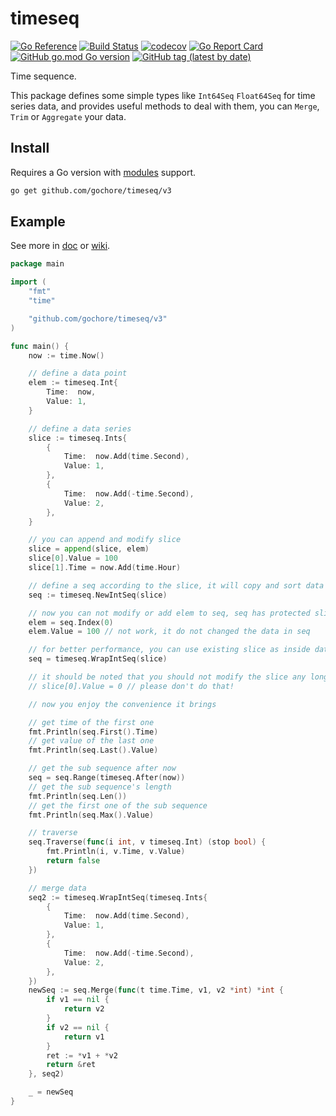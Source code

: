 # timeseq

[![Go Reference](https://pkg.go.dev/badge/github.com/gochore/timeseq/v3.svg)](https://pkg.go.dev/github.com/gochore/timeseq/v3)
[![Build Status](https://travis-ci.com/gochore/timeseq.svg?branch=master)](https://travis-ci.com/gochore/timeseq)
[![codecov](https://codecov.io/gh/gochore/timeseq/branch/master/graph/badge.svg)](https://codecov.io/gh/gochore/timeseq)
[![Go Report Card](https://goreportcard.com/badge/github.com/gochore/timeseq)](https://goreportcard.com/report/github.com/gochore/timeseq)
[![GitHub go.mod Go version](https://img.shields.io/github/go-mod/go-version/gochore/timeseq)](https://github.com/gochore/timeseq/blob/master/go.mod)
[![GitHub tag (latest by date)](https://img.shields.io/github/v/tag/gochore/timeseq)](https://github.com/gochore/timeseq/releases)

Time sequence.

This package defines some simple types like `Int64Seq` `Float64Seq` for time series data, and provides useful methods to deal with them, you can `Merge`, `Trim` or `Aggregate` your data.


## Install

Requires a Go version with [modules](https://github.com/golang/go/wiki/Modules) support.

```bash
go get github.com/gochore/timeseq/v3
```

## Example

See more in [doc](https://pkg.go.dev/github.com/gochore/timeseq/v3) or [wiki](https://github.com/gochore/timeseq/wiki).

```go
package main

import (
	"fmt"
	"time"

	"github.com/gochore/timeseq/v3"
)

func main() {
	now := time.Now()

	// define a data point
	elem := timeseq.Int{
		Time:  now,
		Value: 1,
	}

	// define a data series
	slice := timeseq.Ints{
		{
			Time:  now.Add(time.Second),
			Value: 1,
		},
		{
			Time:  now.Add(-time.Second),
			Value: 2,
		},
	}

	// you can append and modify slice
	slice = append(slice, elem)
	slice[0].Value = 100
	slice[1].Time = now.Add(time.Hour)

	// define a seq according to the slice, it will copy and sort data
	seq := timeseq.NewIntSeq(slice)

	// now you can not modify or add elem to seq, seq has protected slice inside
	elem = seq.Index(0)
	elem.Value = 100 // not work, it do not changed the data in seq

	// for better performance, you can use existing slice as inside data
	seq = timeseq.WrapIntSeq(slice)

	// it should be noted that you should not modify the slice any longer
	// slice[0].Value = 0 // please don't do that!

	// now you enjoy the convenience it brings

	// get time of the first one
	fmt.Println(seq.First().Time)
	// get value of the last one
	fmt.Println(seq.Last().Value)

	// get the sub sequence after now
	seq = seq.Range(timeseq.After(now))
	// get the sub sequence's length
	fmt.Println(seq.Len())
	// get the first one of the sub sequence
	fmt.Println(seq.Max().Value)

	// traverse
	seq.Traverse(func(i int, v timeseq.Int) (stop bool) {
		fmt.Println(i, v.Time, v.Value)
		return false
	})

	// merge data
	seq2 := timeseq.WrapIntSeq(timeseq.Ints{
		{
			Time:  now.Add(time.Second),
			Value: 1,
		},
		{
			Time:  now.Add(-time.Second),
			Value: 2,
		},
	})
	newSeq := seq.Merge(func(t time.Time, v1, v2 *int) *int {
		if v1 == nil {
			return v2
		}
		if v2 == nil {
			return v1
		}
		ret := *v1 + *v2
		return &ret
	}, seq2)

	_ = newSeq
}
```

